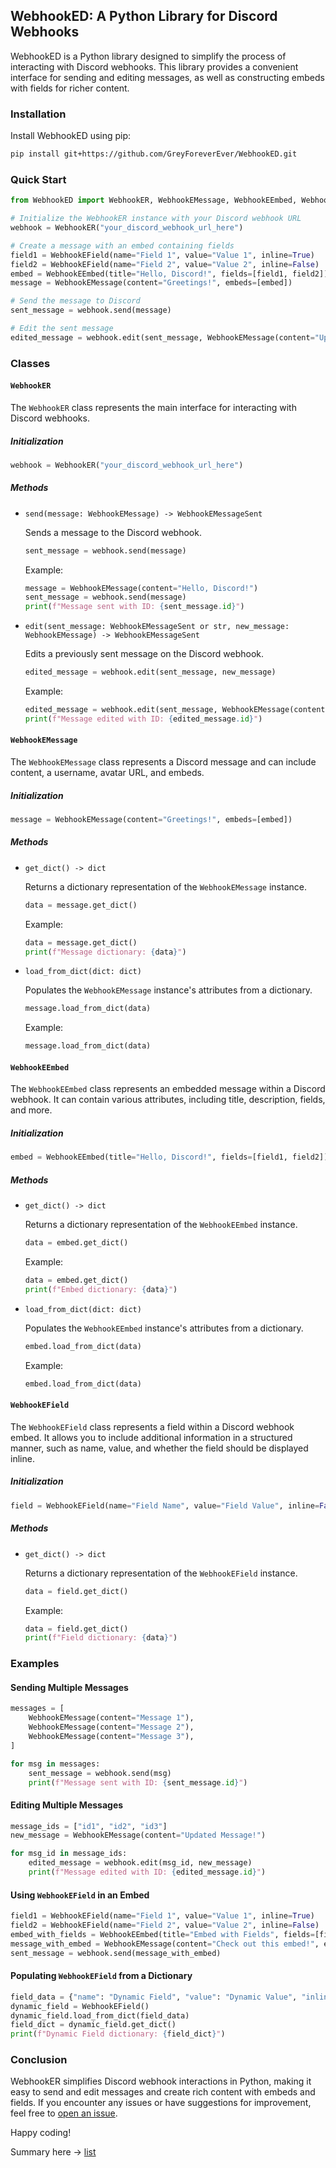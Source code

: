 ## WebhookED: A Python Library for Discord Webhooks

WebhookED is a Python library designed to simplify the process of interacting with Discord webhooks. This library provides a convenient interface for sending and editing messages, as well as constructing embeds with fields for richer content.

### Installation

Install WebhookED using pip:

```bash
pip install git+https://github.com/GreyForeverEver/WebhookED.git
```

### Quick Start

```python
from WebhookED import WebhookER, WebhookEMessage, WebhookEEmbed, WebhookEField

# Initialize the WebhookER instance with your Discord webhook URL
webhook = WebhookER("your_discord_webhook_url_here")

# Create a message with an embed containing fields
field1 = WebhookEField(name="Field 1", value="Value 1", inline=True)
field2 = WebhookEField(name="Field 2", value="Value 2", inline=False)
embed = WebhookEEmbed(title="Hello, Discord!", fields=[field1, field2])
message = WebhookEMessage(content="Greetings!", embeds=[embed])

# Send the message to Discord
sent_message = webhook.send(message)

# Edit the sent message
edited_message = webhook.edit(sent_message, WebhookEMessage(content="Updated Greetings!"))
```

### Classes

#### `WebhookER`

The `WebhookER` class represents the main interface for interacting with Discord webhooks.

##### Initialization

```python
webhook = WebhookER("your_discord_webhook_url_here")
```

##### Methods

- `send(message: WebhookEMessage) -> WebhookEMessageSent`

  Sends a message to the Discord webhook.

  ```python
  sent_message = webhook.send(message)
  ```

  Example:
  ```python
  message = WebhookEMessage(content="Hello, Discord!")
  sent_message = webhook.send(message)
  print(f"Message sent with ID: {sent_message.id}")
  ```

- `edit(sent_message: WebhookEMessageSent or str, new_message: WebhookEMessage) -> WebhookEMessageSent`

  Edits a previously sent message on the Discord webhook.

  ```python
  edited_message = webhook.edit(sent_message, new_message)
  ```

  Example:
  ```python
  edited_message = webhook.edit(sent_message, WebhookEMessage(content="Updated Greetings!"))
  print(f"Message edited with ID: {edited_message.id}")
  ```

#### `WebhookEMessage`

The `WebhookEMessage` class represents a Discord message and can include content, a username, avatar URL, and embeds.

##### Initialization

```python
message = WebhookEMessage(content="Greetings!", embeds=[embed])
```

##### Methods

- `get_dict() -> dict`

  Returns a dictionary representation of the `WebhookEMessage` instance.

  ```python
  data = message.get_dict()
  ```

  Example:
  ```python
  data = message.get_dict()
  print(f"Message dictionary: {data}")
  ```

- `load_from_dict(dict: dict)`

  Populates the `WebhookEMessage` instance's attributes from a dictionary.

  ```python
  message.load_from_dict(data)
  ```

  Example:
  ```python
  message.load_from_dict(data)
  ```

#### `WebhookEEmbed`

The `WebhookEEmbed` class represents an embedded message within a Discord webhook. It can contain various attributes, including title, description, fields, and more.

##### Initialization

```python
embed = WebhookEEmbed(title="Hello, Discord!", fields=[field1, field2])
```

##### Methods

- `get_dict() -> dict`

  Returns a dictionary representation of the `WebhookEEmbed` instance.

  ```python
  data = embed.get_dict()
  ```

  Example:
  ```python
  data = embed.get_dict()
  print(f"Embed dictionary: {data}")
  ```

- `load_from_dict(dict: dict)`

  Populates the `WebhookEEmbed` instance's attributes from a dictionary.

  ```python
  embed.load_from_dict(data)
  ```

  Example:
  ```python
  embed.load_from_dict(data)
  ```

#### `WebhookEField`

The `WebhookEField` class represents a field within a Discord webhook embed. It allows you to include additional information in a structured manner, such as name, value, and whether the field should be displayed inline.

##### Initialization

```python
field = WebhookEField(name="Field Name", value="Field Value", inline=False)
```

##### Methods

- `get_dict() -> dict`

  Returns a dictionary representation of the `WebhookEField` instance.

  ```python
  data = field.get_dict()
  ```

  Example:
  ```python
  data = field.get_dict()
  print(f"Field dictionary: {data}")
  ```

### Examples

#### Sending Multiple Messages

```python
messages = [
    WebhookEMessage(content="Message 1"),
    WebhookEMessage(content="Message 2"),
    WebhookEMessage(content="Message 3"),
]

for msg in messages:
    sent_message = webhook.send(msg)
    print(f"Message sent with ID: {sent_message.id}")
```

#### Editing Multiple Messages

```python
message_ids = ["id1", "id2", "id3"]
new_message = WebhookEMessage(content="Updated Message!")

for msg_id in message_ids:
    edited_message = webhook.edit(msg_id, new_message)
    print(f"Message edited with ID: {edited_message.id}")
```

#### Using `WebhookEField` in an Embed

```python
field1 = WebhookEField(name="Field 1", value="Value 1", inline=True)
field2 = WebhookEField(name="Field 2", value="Value 2", inline=False)
embed_with_fields = WebhookEEmbed(title="Embed with Fields", fields=[field1, field2])
message_with_embed = WebhookEMessage(content="Check out this embed!", embeds=[embed_with_fields])
sent_message = webhook.send(message_with_embed)
```

#### Populating `WebhookEField` from a Dictionary

```python
field_data = {"name": "Dynamic Field", "value": "Dynamic Value", "inline": True}
dynamic_field = WebhookEField()
dynamic_field.load_from_dict(field_data)
field_dict = dynamic_field.get_dict()
print(f"Dynamic Field dictionary: {field_dict}")
```

### Conclusion

WebhookER simplifies Discord webhook interactions in Python, making it easy to send and edit messages and create rich content with embeds and fields. If you encounter any issues or have suggestions for improvement, feel free to [open an issue](https://github.com/GreyForeverEver/WebhookED/issues).

Happy coding!

Summary here -> [list](https://greyforeverever.github.io/WebhookED/list)

